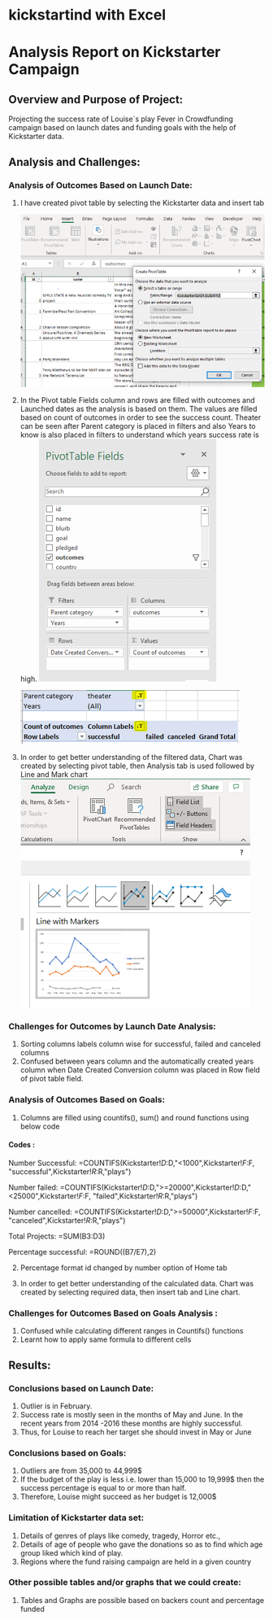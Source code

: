 # kickstartind with Excel

# Analysis Report on Kickstarter Campaign 

## Overview and Purpose of Project:

Projecting the success rate of Louise`s play Fever in Crowdfunding campaign based on launch dates and funding goals with the help of Kickstarter data. 


## Analysis and Challenges:

### Analysis of Outcomes Based on Launch Date:

1. I have created pivot table by selecting the Kickstarter data and insert tab

	![Pivot table creation](https://github.com/maddalisushmitha/kickstarter-analysis/blob/main/images_for_readme/Analysis%20through%20Launched%20dates_1.png)

2. In the Pivot table Fields column and rows are filled with outcomes and Launched dates as the analysis is based on them. The values are filled based on  count of outcomes in order  to see the success count. Theater can be seen after Parent category is placed in filters and also Years to know is also placed in filters to understand which years success rate is high.
 ![Placing PivotTable Fields](https://github.com/maddalisushmitha/kickstarter-analysis/blob/main/images_for_readme/Analysis%20through%20Launched%20dates_2.png)
 
	![Applying Filters](https://github.com/maddalisushmitha/kickstarter-analysis/blob/main/images_for_readme/Analysis%20through%20Launched%20dates_3.png)
  
3. In order to get better understanding of the filtered data, Chart was created by selecting pivot table, then Analysis tab is used followed by Line and Mark chart
 ![Creation of Chart](https://github.com/maddalisushmitha/kickstarter-analysis/blob/main/images_for_readme/Analysis%20through%20Launched%20dates_4.png)


### Challenges for Outcomes by Launch Date Analysis:

1. Sorting columns labels column wise for successful, failed and canceled columns
2. Confused between years column and the automatically created years column when Date Created Conversion column was placed in Row field of pivot table field.

### Analysis of Outcomes Based on Goals:
1. Columns are filled using countifs(), sum() and round functions using below code

#### Codes :
	
Number Successful:
	=COUNTIFS(Kickstarter!$D:$D,"<1000",Kickstarter!$F:$F, "successful",Kickstarter!$R:$R,"plays")
	
Number failed:
	=COUNTIFS(Kickstarter!$D:$D,">=20000",Kickstarter!$D:$D,"<25000",Kickstarter!$F:$F, "failed",Kickstarter!$R:$R,"plays")
	
Number cancelled:
	=COUNTIFS(Kickstarter!$D:$D,">=50000",Kickstarter!$F:$F, "canceled",Kickstarter!$R:$R,"plays")
	
Total Projects:
	=SUM(B3:D3)
	
Percentage successful:
	=ROUND((B7/E7),2)

2. Percentage format id changed by number option of Home tab

3. In order to get better understanding of the calculated data. Chart was created by selecting required data, then insert tab and Line chart.
	
### Challenges for Outcomes Based on Goals Analysis :
1. Confused while calculating different ranges in Countifs() functions 
2. Learnt how to apply same formula to different cells
	
## Results:
### Conclusions based on Launch Date:
1. Outlier is in February.
2. Success rate is mostly seen in the months of May and June. In the recent years from 2014 -2016 these months are highly successful. 
3. Thus, for Louise to reach her target she should invest in May or June 

### Conclusions based on Goals:
1. Outliers are from 35,000 to 44,999$
2. If the budget of the play is less i.e. lower than 15,000 to 19,999$ then the success percentage is equal to or more than half. 
3. Therefore, Louise might succeed as her budget is 12,000$

### Limitation of Kickstarter data set:
1. Details of genres of plays like comedy, tragedy, Horror etc.,
2. Details of age of people who gave the donations so as to find which age group liked which kind of play.
3. Regions where the fund raising campaign are held in a given country
	
### Other possible tables and/or graphs that we could create:
1. Tables and Graphs are possible based on backers count and percentage funded
